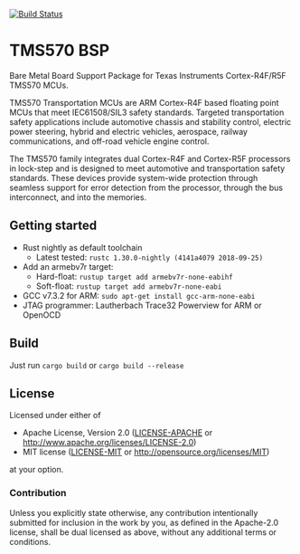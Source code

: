[![Build Status](https://travis-ci.org/paoloteti/ti-hercules-bsp.svg?branch=master)](https://travis-ci.org/paoloteti/ti-hercules-bsp)

# TMS570 BSP

Bare Metal Board Support Package for Texas Instruments Cortex-R4F/R5F TMS570
MCUs.

TMS570 Transportation MCUs are ARM Cortex-R4F based floating point MCUs that meet IEC61508/SIL3 safety standards. Targeted transportation safety applications include automotive chassis and stability control, electric power steering, hybrid and electric vehicles, aerospace, railway communications, and off-road vehicle engine control.

The TMS570 family integrates dual Cortex-R4F and Cortex-R5F processors in lock-step and is designed to meet automotive and transportation safety standards. These devices provide system-wide protection through seamless support for error detection from the processor, through the bus interconnect, and into the memories.

## Getting started

* Rust nightly as default toolchain
  * Latest tested: `rustc 1.30.0-nightly (4141a4079 2018-09-25)`
* Add an armebv7r target:
  * Hard-float: `rustup target add armebv7r-none-eabihf`
  * Soft-float: `rustup target add armebv7r-none-eabi`
* GCC v7.3.2 for ARM: `sudo apt-get install gcc-arm-none-eabi`
* JTAG programmer: Lautherbach Trace32 Powerview for ARM or OpenOCD

## Build

Just run `cargo build` or `cargo build --release`

## License

Licensed under either of

- Apache License, Version 2.0 ([LICENSE-APACHE](LICENSE-APACHE) or
  http://www.apache.org/licenses/LICENSE-2.0)
- MIT license ([LICENSE-MIT](LICENSE-MIT) or http://opensource.org/licenses/MIT)

at your option.

### Contribution

Unless you explicitly state otherwise, any contribution intentionally submitted for inclusion in the work by you, as defined in the Apache-2.0 license, shall be dual
licensed as above, without any additional terms or conditions.